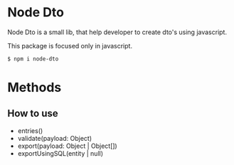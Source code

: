 # Node Dto

Node Dto is a small lib, that help developer to create dto's using javascript.

This package is focused only in javascript.

```bash
$ npm i node-dto
```

# Methods



## How to use




- entries()
- validate(payload: Object)
- export(payload: Object | Object[])
- exportUsingSQL(entity | null)
